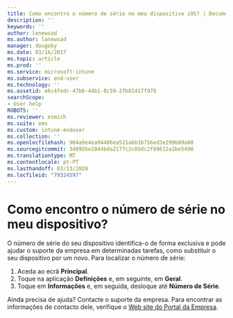 ```yaml
---
title: Como encontro o número de série no meu dispositivo iOS? | Documentos da Microsoft
description: ''
keywords: ''
author: lenewsad
ms.author: lanewsad
manager: dougeby
ms.date: 03/16/2017
ms.topic: article
ms.prod: ''
ms.service: microsoft-intune
ms.subservice: end-user
ms.technology: ''
ms.assetid: e6c4fedc-47b6-44b1-8c59-2fb81417f978
searchScope:
- User help
ROBOTS: ''
ms.reviewer: esmich
ms.suite: ems
ms.custom: intune-enduser
ms.collection: ''
ms.openlocfilehash: 904a9e4ea94406ea521a6b1b756ed3e299b89a00
ms.sourcegitcommit: 3d895be2844bda2177c2c85dc2f09612a1be5490
ms.translationtype: MT
ms.contentlocale: pt-PT
ms.lasthandoff: 03/13/2020
ms.locfileid: "79324597"
---
```

# <a name="how-do-i-find-the-serial-number-on-my-device"></a>Como encontro o número de série no meu dispositivo?

O número de série do seu dispositivo identifica-o de forma exclusiva e pode ajudar o suporte da empresa em determinadas tarefas, como substituir o seu dispositivo por um novo. Para localizar o número de série:

1. Aceda ao ecrã __Principal__.
2. Toque na aplicação __Definições__ e, em seguinte, em __Geral__.
3. Toque em __Informações__ e, em seguida, desloque até __Número de Série__.

Ainda precisa de ajuda? Contacte o suporte da empresa. Para encontrar as informações de contacto dele, verifique o [Web site do Portal da Empresa](https://go.microsoft.com/fwlink/?linkid=2010980).
